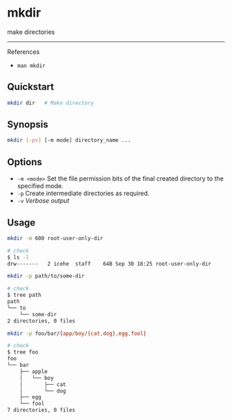 # mkdir

make directories

---

References

- `man mkdir`

## Quickstart

```bash
mkdir dir   # Make directory
```

## Synopsis

```bash
mkdir [-pv] [-m mode] directory_name ...
```

## Options

- `-m <mode>` Set the file permission bits of the final created directory to the specified mode.
- `-p` Create intermediate directories as required.
- `-v` _Verbose output_

## Usage

```bash
mkdir -m 600 root-user-only-dir

# check
$ ls -l
drw-------   2 icehe  staff    64B Sep 30 18:25 root-user-only-dir
```

```bash
mkdir -p path/to/some-dir

# check
$ tree path
path
└── to
    └── some-dir
2 directories, 0 files
```

```bash
mkdir -p foo/bar/{app/boy/{cat,dog},egg,fool}

# check
$ tree foo
foo
└── bar
    ├── apple
    │   └── boy
    │       ├── cat
    │       └── dog
    ├── egg
    └── fool
7 directories, 0 files
```